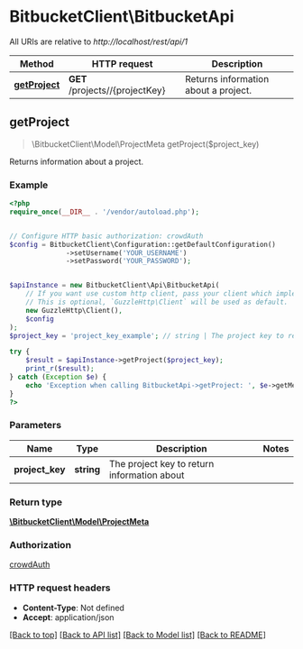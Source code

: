 # BitbucketClient\BitbucketApi

All URIs are relative to *http://localhost/rest/api/1*

Method | HTTP request | Description
------------- | ------------- | -------------
[**getProject**](BitbucketApi.md#getProject) | **GET** /projects//{projectKey} | Returns information about a project.



## getProject

> \BitbucketClient\Model\ProjectMeta getProject($project_key)

Returns information about a project.

### Example

```php
<?php
require_once(__DIR__ . '/vendor/autoload.php');


// Configure HTTP basic authorization: crowdAuth
$config = BitbucketClient\Configuration::getDefaultConfiguration()
              ->setUsername('YOUR_USERNAME')
              ->setPassword('YOUR_PASSWORD');


$apiInstance = new BitbucketClient\Api\BitbucketApi(
    // If you want use custom http client, pass your client which implements `GuzzleHttp\ClientInterface`.
    // This is optional, `GuzzleHttp\Client` will be used as default.
    new GuzzleHttp\Client(),
    $config
);
$project_key = 'project_key_example'; // string | The project key to return information about

try {
    $result = $apiInstance->getProject($project_key);
    print_r($result);
} catch (Exception $e) {
    echo 'Exception when calling BitbucketApi->getProject: ', $e->getMessage(), PHP_EOL;
}
?>
```

### Parameters


Name | Type | Description  | Notes
------------- | ------------- | ------------- | -------------
 **project_key** | **string**| The project key to return information about |

### Return type

[**\BitbucketClient\Model\ProjectMeta**](../Model/ProjectMeta.md)

### Authorization

[crowdAuth](../../README.md#crowdAuth)

### HTTP request headers

- **Content-Type**: Not defined
- **Accept**: application/json

[[Back to top]](#) [[Back to API list]](../../README.md#documentation-for-api-endpoints)
[[Back to Model list]](../../README.md#documentation-for-models)
[[Back to README]](../../README.md)

